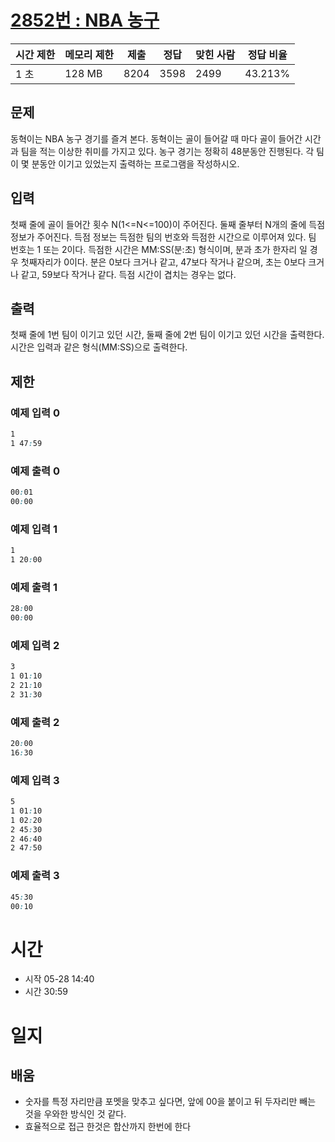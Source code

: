[2852번 : NBA 농구](https://www.acmicpc.net/problem/2852)
======================================================

| 시간 제한 | 메모리 제한 | 제출 | 정답 | 맞힌 사람 | 정답 비율 |
| --- | --- | --- | --- | --- | --- |
| 1 초 | 128 MB | 8204 | 3598 | 2499 | 43.213% |


문제
--
동혁이는 NBA 농구 경기를 즐겨 본다. 동혁이는 골이 들어갈 때 마다 골이 들어간 시간과 팀을 적는 이상한 취미를 가지고 있다.
농구 경기는 정확히 48분동안 진행된다. 각 팀이 몇 분동안 이기고 있었는지 출력하는 프로그램을 작성하시오.


입력
--
첫째 줄에 골이 들어간 횟수 N(1<=N<=100)이 주어진다. 둘째 줄부터 N개의 줄에 득점 정보가 주어진다. 득점 정보는 득점한 팀의 번호와 득점한 시간으로 이루어져 있다. 팀 번호는 1 또는 2이다. 득점한 시간은 MM:SS(분:초) 형식이며, 분과 초가 한자리 일 경우 첫째자리가 0이다. 분은 0보다 크거나 같고, 47보다 작거나 같으며, 초는 0보다 크거나 같고, 59보다 작거나 같다. 득점 시간이 겹치는 경우는 없다.


출력
--
첫째 줄에 1번 팀이 이기고 있던 시간, 둘째 줄에 2번 팀이 이기고 있던 시간을 출력한다. 시간은 입력과 같은 형식(MM:SS)으로 출력한다.


제한
--

### 예제 입력 0
```css
1
1 47:59
```


### 예제 출력 0
```css
00:01
00:00
```

### 예제 입력 1
```css
1
1 20:00
```


### 예제 출력 1
```css
28:00
00:00
```


### 예제 입력 2
```css
3
1 01:10
2 21:10
2 31:30
```


### 예제 출력 2
```css
20:00
16:30
```


### 예제 입력 3
```css
5
1 01:10
1 02:20
2 45:30
2 46:40
2 47:50
```


### 예제 출력 3
```css
45:30
00:10
```

# 시간
- 시작 05-28 14:40
- 시간 30:59 

# 일지
## 배움
- 숫자를 특정 자리만큼 포멧을 맞추고 싶다면, 앞에 00을 붙이고 뒤 두자리만 빼는 것을 우와한 방식인 것 같다.
- 효율적으로 접근 한것은 합산까지 한번에 한다